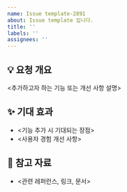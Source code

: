 ```yaml
---
name: Issue template-2891
about: Issue template 입니다.
title: ''
labels: ''
assignees: ''
---
```

## 💡 요청 개요  
<추가하고자 하는 기능 또는 개선 사항 설명>  
  
## ✨ 기대 효과  
- <기능 추가 시 기대되는 장점>  
- <사용자 경험 개선 사항>  
  
## 📌 참고 자료  
- <관련 레퍼런스, 링크, 문서>